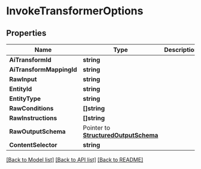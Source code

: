 # InvokeTransformerOptions

## Properties

Name | Type | Description | Notes
------------ | ------------- | ------------- | -------------
**AiTransformId** | **string** |  | [optional] 
**AiTransformMappingId** | **string** |  | [optional] 
**RawInput** | **string** |  | [optional] 
**EntityId** | **string** |  | [optional] 
**EntityType** | **string** |  | [optional] 
**RawConditions** | **[]string** |  | [optional] 
**RawInstructions** | **[]string** |  | [optional] 
**RawOutputSchema** | Pointer to [**StructuredOutputSchema**](StructuredOutputSchema) |  | [optional] 
**ContentSelector** | **string** |  | [optional] 

[[Back to Model list]](../README#documentation-for-models) [[Back to API list]](../README#documentation-for-api-endpoints) [[Back to README]](../README)


